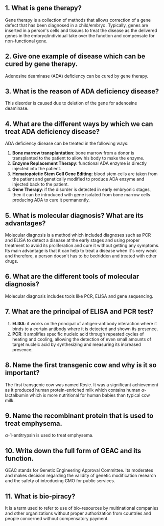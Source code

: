 ## 1. What is gene therapy? 
Gene therapy is a collection of methods that allows correction of a gene defect that has been diagnosed in a child/embryo. Typically, genes are inserted in a person's cells and tissues to treat the disease as the delivered genes in the embryo/individual take over the function and compensate for non-functional gene. 

## 2. Give one example of disease which can be cured by gene therapy. 
Adenosine deaminase (ADA) deficiency can be cured by gene therapy. 

## 3. What is the reason of ADA deficiency disease? 
This disorder is caused due to deletion of the gene for adenosine deaminase.

## 4. What are the different ways by which we can treat ADA deficiency disease? 
ADA deficiency disease can be treated in the following ways: 

1. **Bone marrow transplantation**: bone marrow from a donor is transplanted to the patient to allow his body to make the enzyme. 
2. **Enzyme Replacement Therapy**: functional ADA enzyme is directly injected into the patient. 
3. **Hematopoietic Stem Cell Gene Editing**: blood stem cells are taken from the patient and genetically modified to produce ADA enzyme and injected back to the patient. 
4. **Gene Therapy**: if the disorder is detected in early embryonic stages, then it can be introduced with gene isolated from bone marrow cells producing ADA to cure it permanently. 

## 5. What is molecular diagnosis? What are its advantages? 
Molecular diagnosis is a method which included diagnoses such as PCR and ELISA to detect a disease at the early stages and using proper treatment to avoid its proliferation and cure it without getting any symptoms.  
Its main advantage is that it can help to treat a disease when it's very weak and therefore, a person doesn't has to be bedridden and treated with other drugs. 

## 6. What are the different tools of molecular diagnosis? 
Molecular diagnosis includes tools like PCR, ELISA and gene sequencing. 

## 7. What are the principal of ELISA and PCR test? 
1. **ELISA**: it works on the principal of antigen-antibody interaction where it binds to a certain antibody where it is detected and shown its presence. 
2. **PCR**: it amplifies specific nucleic acid through repeated cycles of heating and cooling, allowing the detection of even small amounts of target nucleic acid by synthesizing and measuring its increased presence. 

## 8. Name the first transgenic cow and why is it so important? 
The first transgenic cow was named Rosie. It was a significant achievement as it produced human protein-enriched milk which contains human $\alpha$-lactalbumin which is more nutritional for human babies than typical cow milk. 

## 9. Name the recombinant protein that is used to treat emphysema.
$\alpha$-1-antitrypsin is used to treat emphysema. 

## 10. Write down the full form of GEAC and its function. 
GEAC stands for Genetic Engineering Approval Committee. Its moderates and makes decision regarding the validity of genetic modification research and the safety of introducing GMO for public services.

## 11. What is bio-piracy? 
It is a term used to refer to use of bio-resources by multinational companies and other organizations without proper authorization from countries and people concerned without compensatory payment.